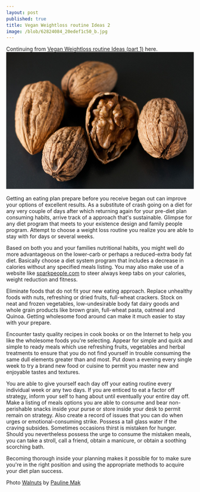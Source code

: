 ```yaml
---
layout: post
published: true
title: Vegan Weightloss routine Ideas 2
image: /blob/62824084_20edef1c50_b.jpg
---
```


Continuing from [Vegan Weightloss routine Ideas (part 1)](/vegan-weightloss-routine-ideas/) here.![5591677002_a5e004cc45_o.jpg](/blob/5591677002_a5e004cc45_o.jpg)


Getting an eating plan prepare before you receive began out can improve your options of excellent results. As a substitute of crash going on a diet for any very couple of days after which returning again for your pre-diet plan consuming habits, arrive track of a approach that's sustainable. Glimpse for any diet program that meets to your existence design and family people program. Attempt to choose a weight loss routine you realize you are able to stay with for days or several weeks.

Based on both you and your families nutritional habits, you might well do more advantageous on the lower-carb or perhaps a reduced-extra body fat diet. Basically choose a diet system program that includes a decrease in calories without any specified meals listing. You may also make use of a website like [sparkpeople.com](http://sparkpeople.com/) to steer always keep tabs on your calories, weight reduction and fitness.

Eliminate foods that do not fit your new eating approach. Replace unhealthy foods with nuts, refreshing or dried fruits, full-wheat crackers. Stock on neat and frozen vegetables, low-undesirable body fat dairy goods and whole grain products like brown grain, full-wheat pasta, oatmeal and Quinoa. Getting wholesome food around can make it much easier to stay with your prepare.

Encounter tasty quality recipes in cook books or on the Internet to help you like the wholesome foods you're selecting. Appear for simple and quick and simple to ready meals which use refreshing fruits, vegetables and herbal treatments to ensure that you do not find yourself in trouble consuming the same dull elements greater than and most. Put down a evening every single week to try a brand new food or cuisine to permit you master new and enjoyable tastes and textures.

You are able to give yourself each day off your eating routine every individual week or any two days. If you are enticed to eat a factor off strategy, inform your self to hang about until eventually your entire day off. Make a listing of meals options you are able to consume and bear non-perishable snacks inside your purse or store inside your desk to permit remain on strategy. Also create a record of issues that you can do when urges or emotional-consuming strike. Possess a tall glass water if the craving subsides. Sometimes occasions thirst is mistaken for hunger. Should you nevertheless possess the urge to consume the mistaken meals, you can take a stroll, call a friend, obtain a manicure, or obtain a soothing scorching bath.

Becoming thorough inside your planning makes it possible for to make sure you're in the right position and using the appropriate methods to acquire your diet plan success.

Photo [Walnuts](https://www.flickr.com/photos/__my__photos/5591677002) by [Pauline Mak](https://www.flickr.com/photos/__my__photos/)